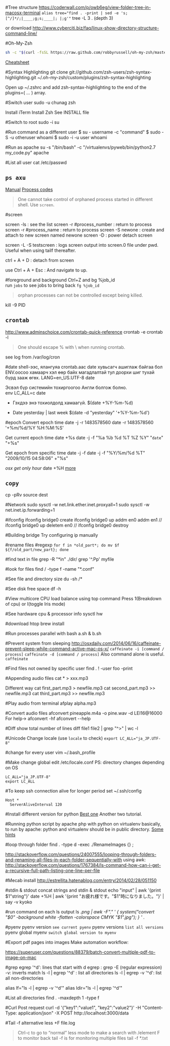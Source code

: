 
#Tree structure
https://coderwall.com/p/owb6eg/view-folder-tree-in-macosx-terminal
`alias tree="find . -print | sed -e 's;[^/]*/;|____;g;s;____|; |;g'"`
tree -L 3 . (depth 3)

or download
http://www.cyberciti.biz/faq/linux-show-directory-structure-command-line/

#Oh-My-Zsh
```bash
sh -c "$(curl -fsSL https://raw.github.com/robbyrussell/oh-my-zsh/master/tools/install.sh)"
```
[Cheatsheet](https://github.com/robbyrussell/oh-my-zsh/wiki/Cheatsheet)

#Syntax Highlighting
git clone git://github.com/zsh-users/zsh-syntax-highlighting.git ~/.oh-my-zsh/custom/plugins/zsh-syntax-highlighting

Open up ~/.zshrc and add zsh-syntax-highlighting to the end of the plugins=( ... ) array.

#Switch user
sudo -u chunag zsh

Install iTerm
Install Zsh
	See INSTALL file

#Switch to root
sudo -i
su 

#Run command as a different user
$ su - username -c "command"
$ sudo -S -u otheruser whoami
$ sudo -i -u user whoami

#Run as apache
su -s "/bin/bash" -c "/virtualenvs/pyweb/bin/python2.7 my_code.py" apache

#List all user
cat /etc/passwd

`ps axu`
---
[Manual](http://linux.die.net/man/1/ps)
[Process codes](http://serverfault.com/questions/319684/what-s-s1-t-r-mean-in-ps-ax-ps-list)
> One cannot take control of orphaned process started in different shell.
Use `screen`.


#screen

screen -ls : see the list
screen -r #process_number  : return to process
screen -r #process_name    : return to process
screen -S newone   :  create and attach to new screen named newone
screen -D : power detach screen

screen -L -S testscreen : logs screen output into screen.0 file under pwd. Useful when using tailf thereafter.

ctrl + A + D : detach from screen

use Ctrl + A + Esc : And navigate to up.

#foreground and background
Ctrl+Z and bg %job_id	
run `jobs` to see jobs
to bring back `fg %job_id`
> orphan processes can not be controlled except being killed.

kill -9 PID

`crontab`
---
http://www.adminschoice.com/crontab-quick-reference
crontab -e
crontab -l

> One should escape % with \ when running crontab.

see log from /var/log/cron

#date
shell-ээс, ялангуяа crontab.аас date хувьсагч ашиглаж байгаа бол ENV.оосоо хамаарч хэл өөр байх магадлалтай тул доорхи шиг тухай бүрд зааж өгөх.
LANG=en_US.UTF-8 date

Эсвэл бүр системийн тохиргоогоо Англи болгож болно.  
env LC_ALL=c date

* Гэхдээ энэ тохиолдолд хамаагүй.
$(date +\%Y-\%m-\%d)

* Date yesterday | last week
$(date -d "yesterday" '+%Y-%m-%d')

#epoch
Convert epoch time
date -j -r 1483578560
date -r 1483578560 '+%m/%d/%Y %H:%M:%S'

Get current epoch time
date +%s
date -j -f "%a %b %d %T %Z %Y" "`date`" "+%s"

Get epoch from specific time
date -j -f date -j -f "%Y/%m/%d %T" "2009/10/15 04:58:06" +"%s"

*osx get only hour*
date +%H
[more](http://www.mactricksandtips.com/2010/01/working-with-the-date-function-in-terminal.html)


`copy`
---
cp -pRv source dest


#Network
sudo sysctl -w net.link.ether.inet.proxyall=1
sudo sysctl -w net.inet.ip.forwarding=1


#ifconfig
ifconfig bridge0 create
ifconfig bridge0 up addm en0 addm en1
// ifconfig bridge0 up deletem en0
// ifconfig bridge0 destroy


#Building bridge
 Try configuring ip manually

#rename files #regexp
`for f in *old_part*; do mv $f ${f/old_part/new_part}; done`

#find text in file
grep -R "*in" ./dir/
grep '^\.Pp' myfile

#look for files
find / -type f -name "*.conf"

#See file and directory size
du -sh /*

#See disk free space
df -h

#View multicore CPU load balance using top command
Press 1(Breakdown of cpu) or I(toggle Iris mode)

#See hardware cpu & processor info
sysctl hw

#download htop
brew install

#Run processes parallel with bash
a.sh & b.sh

#Prevent system from sleeping
http://osxdaily.com/2014/06/16/caffeinate-prevent-sleep-while-command-active-mac-os-x/
`caffeinate -i [command / process]`
`caffeinate -d [command / process]`
Also command alone is useful. `caffeinate `

#Find files not owned by specific user
find . \! -user foo -print

#Appending audio files
cat * > xxx.mp3

Different way
cat first_part.mp3 > newfile.mp3
cat second_part.mp3 >> newfile.mp3
cat third_part.mp3 >> newfile.mp3

#Play audio from terminal
afplay alpha.mp3

#Convert audio files 
afconvert pineapple.m4a -o pine.wav -d LEI16@16000
For help->
afconvert -hf
afconvert --help

#Diff show total number of lines
diff file1 file2 | grep "^>" | wc -l


#Unicode
Change locale (use `locale` to check)
```export LC_ALL="ja_JP.UTF-8"```

#change for every user
vim ~/.bash_profile

#Make change global
edit /etc/locale.conf
PS: directory changes depending on OS

```
LC_ALL="ja_JP.UTF-8"
export LC_ALL
```


#To keep ssh connection alive for longer period set ~/.ssh/config
```
Host *
  ServerAliveInterval 120
```


#Install different version for python
[Best one](http://stackoverflow.com/questions/5506110/is-it-possible-to-install-another-version-of-python-to-virtualenv)
Another  two tutorial.
[](http://toomuchdata.com/2014/02/16/how-to-install-python-on-centos/)
[](https://www.digitalocean.com/community/tutorials/how-to-set-up-python-2-7-6-and-3-3-3-on-centos-6-4)


#Running python script by apache php with python on virtualenv 
basically, to run by apache:
python and virtualenv should be in public directory.
[Some hints](http://superuser.com/questions/455935/php-script-cant-run-bash-script-sh-permission-denied)


#loop through folder
find . -type d -exec ./RenameImages {} \;

http://stackoverflow.com/questions/24007555/looping-through-folders-and-renaming-all-files-in-each-folder-sequentially-with
using awk: http://stackoverflow.com/questions/1767384/ls-command-how-can-i-get-a-recursive-full-path-listing-one-line-per-file

#Mecab install
http://estrellita.hatenablog.com/entry/2014/02/28/051150

#stdin & stdout
concat strings and stdin & stdout
echo "input" | awk '{print $1"string"}'
date +%H | awk '{print "お疲れ様です。"$1"時になりました。"}' | say -v kyoko

#run command on each ls output
ls *.png | awk -F"." ' { system("convert "$0" -background white -flatten -colorspace CMYK "$1".jpg"); } ' 
.*

#pyenv
pyenv version  `see current pyenv`
pyenv versions  `list all versions`
pyenv global myenv `switch global version to myenv`


#Export pdf pages into images
Make automation workflow:

https://superuser.com/questions/88379/batch-convert-multiple-pdf-to-image-on-mac

#grep
egrep '^d': lines that start with d
egrep : grep -E (regular expression)
-v: inverts match
ls -l | egrep '^d' : list all directories
ls -l | egrep -v '^d': list all non-directories

alias lf="ls -l | egrep -v '^d'"
alias ldir="ls -l | egrep '^d'"

#List all directories
 find . -maxdepth 1 -type f 

#Curl Post request
curl -d '{"key1":"value1", "key2":"value2"}' -H "Content-Type: application/json" -X POST http://localhost:3000/data

#Tail -f alternative
less +F file.log
> Ctrl-c to go to “normal” less mode to make a search with /element
> F to monitor back
tail -f is for monitoring multiple files
	tail -f *.txt